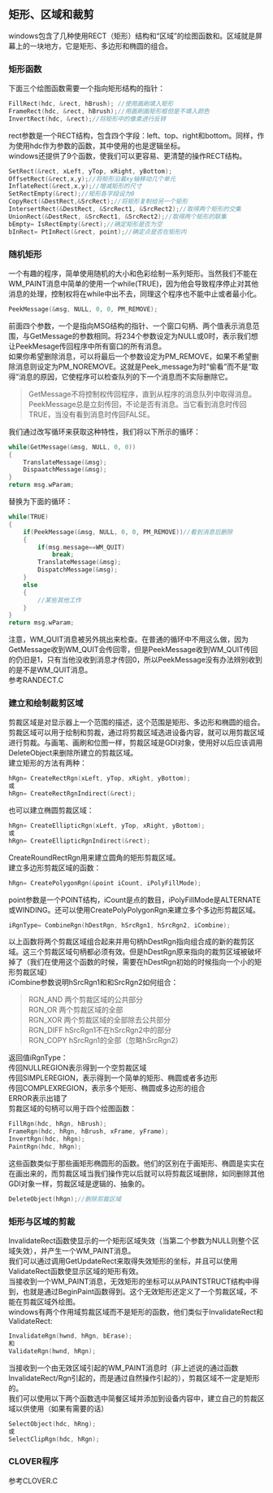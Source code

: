 ## 矩形、区域和裁剪
windows包含了几种使用RECT（矩形）结构和“区域”的绘图函数和。区域就是屏幕上的一块地方，它是矩形、多边形和椭圆的组合。  
### 矩形函数
下面三个绘图函数需要一个指向矩形结构的指针：  
```c
FillRect(hdc, &rect, hBrush); //使用画刷填入矩形 
FrameRect(hdc, &rect, hBrush);//用画刷画矩形框但是不填入颜色  
InvertRect(hdc, &rect);//将矩形中的像素进行反转  
```  
rect参数是一个RECT结构，包含四个字段：left、top、right和bottom。同样，作为使用hdc作为参数的函数，其中使用的也是逻辑坐标。  
windows还提供了9个函数，使我们可以更容易、更清楚的操作RECT结构。  
```c
SetRect(&rect, xLeft, yTop, xRight, yBottom);  
OffsetRect(&rect,x,y);//将矩形沿着xy轴移动几个单元    
InflateRect(&rect,x,y);//增减矩形的尺寸     
SetRectEmpty(&rect);//矩形各字段设为0    
CopyRect(&DestRect,&SrcRect);//将矩形复制给另一个矩形  
IntersertRect(&DestRect, &SrcRect1, &SrcRect2);//取得两个矩形的交集   
UnionRect(&DestRect, &SrcRect1, &SrcRect2);//取得两个矩形的联集  
bEmpty= IsRectEmpty(&rect);//确定矩形是否为空  
bInRect= PtInRect(&rect, point);//确定点是否在矩形内  
```
### 随机矩形
一个有趣的程序，简单使用随机的大小和色彩绘制一系列矩形。当然我们不能在WM_PAINT消息中简单的使用一个while(TRUE)，因为他会导致程序停止对其他消息的处理，控制权将在while中出不去，同理这个程序也不能中止或者最小化。  
```c
PeekMessage(&msg, NULL, 0, 0, PM_REMOVE);
```
前面四个参数，一个是指向MSG结构的指针、一个窗口句柄、两个值表示消息范围，与GetMessage的参数相同。将234个参数设定为NULL或0时，表示我们想让PeekMesage传回程序中所有窗口的所有消息。  
如果你希望删除消息，可以将最后一个参数设定为PM_REMOVE，如果不希望删除消息则设定为PM_NOREMOVE。这就是Peek_message为时“偷看”而不是“取得”消息的原因，它使程序可以检查队列的下一个消息而不实际删除它。  
> GetMessage不将控制权传回程序，直到从程序的消息队列中取得消息。  
> PeekMessage总是立刻传回，不论是否有消息。当它看到消息时传回TRUE，当没有看到消息时传回FALSE。  
  
我们通过改写循环来获取这种特性，我们将以下所示的循环：  
```c
while(GetMessage(&msg, NULL, 0, 0))  
{  
	TranslateMessage(&msg);  
	DispaatchMessage(&msg);  
}  
return msg.wParam;  
```
替换为下面的循环：  
```c
while(TRUE)  
{  
	if(PeekMessage(&msg, NULL, 0, 0, PM_REMOVE))//看到消息后删除  
	{  
		if(msg.message==WM_QUIT)  
			break;  
		TranslateMessage(&msg);  
		DispatchMessage(&msg);  
	}  
	else  
	{  
		//某些其他工作  
	}  
}  
return msg.wParam;  
```
注意，WM_QUIT消息被另外挑出来检查。在普通的循环中不用这么做，因为GetMessage收到WM_QUIT会传回零，但是PeekMessage收到WM_QUIT传回的仍旧是1，只有当他没收到消息才传回0，所以PeekMessage没有办法辨别收到的是不是WM_QUIT消息。  
参考RANDECT.C  
### 建立和绘制裁剪区域
剪裁区域是对显示器上一个范围的描述，这个范围是矩形、多边形和椭圆的组合。剪裁区域可以用于绘制和剪裁，通过将剪裁区域选进设备内容，就可以用剪裁区域进行剪裁。与画笔、画刷和位图一样，剪裁区域是GDI对象，使用好以后应该调用DeleteObject来删除所建立的剪裁区域。  
建立矩形的方法有两种：  
```c
hRgn= CreateRectRgn(xLeft, yTop, xRight, yBottom);  
或  
hRgn= CreateRectRgnIndirect(&rect);  
```
也可以建立椭圆剪裁区域：  
```c
hRgn= CreateEllipticRgn(xLeft, yTop, xRight, yBottom);  
或
hRgn= CreateEllipticRgnIndirect(&rect);  
```
CreateRoundRectRgn用来建立圆角的矩形剪裁区域。  
建立多边形剪裁区域的函数：  
```c
hRgn= CreatePolygonRgn(&point iCount, iPolyFillMode);  
```
point参数是一个POINT结构，iCount是点的数目，iPolyFillMode是ALTERNATE或WINDING。还可以使用CreatePolyPolygonRgn来建立多个多边形剪裁区域。  
```c
iRgnType= CombineRgn(hDestRgn, hSrcRgn1, hSrcRgn2, iCombine);  
```
以上函数将两个剪裁区域组合起来并用句柄hDestRgn指向组合成的新的裁剪区域。这三个剪裁区域句柄都必须有效。但是hDestRgn原来指向的裁剪区域被破坏掉了（我们在使用这个函数的时候，需要在hDestRgn初始的时候指向一个小的矩形剪裁区域）  
iCombine参数说明hSrcRgn1和和SrcRgn2如何组合：  
> RGN_AND 两个剪裁区域的公共部分  
> RGN_OR 两个剪裁区域的全部  
> RGN_XOR 两个剪裁区域的全部除去公共部分  
> RGN_DIFF hSrcRgn1不在hSrcRgn2中的部分  
> RGN_COPY hSrcRgn1的全部（忽略hSrcRgn2）  

返回值iRgnType：  
传回NULLREGION表示得到一个空剪裁区域  
传回SIMPLEREGION，表示得到一个简单的矩形、椭圆或者多边形  
传回COMPLEXREGION，表示多个矩形、椭圆或多边形的组合  
ERROR表示出错了  
剪裁区域的句柄可以用于四个绘图函数：  
```c
FillRgn(hdc, hRgn, hBrush);  
FrameRgn(hdc, hRgn, hBrush, xFrame, yFrame);  
InvertRgn(hdc, hRgn);  
PaintRgn(hdc, hRgn);  
```
这些函数类似于那些画矩形椭圆形的函数。他们的区别在于画矩形、椭圆是实实在在画出来的，而剪裁区域当我们操作完以后就可以将剪裁区域删除，如同删除其他GDI对象一样，剪裁区域是逻辑的、抽象的。  
```c
DeleteObject(hRgn);//删除剪裁区域  
```
### 矩形与区域的剪裁
InvalidateRect函数使显示的一个矩形区域失效（当第二个参数为NULL则整个区域失效），并产生一个WM_PAINT消息。  
我们可以通过调用GetUpdateRect来取得失效矩形的坐标，并且可以使用ValidateRect函数使显示区域的矩形有效。  
当接收到一个WM_PAINT消息，无效矩形的坐标可以从PAINTSTRUCT结构中得到，也就是通过BeginPaint函数得到。这个无效矩形还定义了一个剪裁区域，不能在剪裁区域外绘图。  
windows有两个作用域剪裁区域而不是矩形的函数，他们类似于InvalidateRect和ValidateRect:  
```c
InvalidateRgn(hwnd, hRgn, bErase);  
和  
ValidateRgn(hwnd, hRgn);  
```
当接收到一个由无效区域引起的WM_PAINT消息时（非上述说的通过函数InvalidateRect/Rgn引起的，而是通过自然操作引起的），剪裁区域不一定是矩形的。  
我们可以使用以下两个函数选中简餐区域并添加到设备内容中，建立自己的剪裁区域以供使用（如果有需要的话）    
```c
SelectObject(hdc, hRng);  
或  
SelectClipRgn(hdc, hRgn);  
```
### CLOVER程序
参考CLOVER.C  